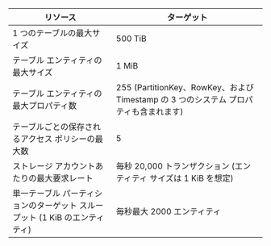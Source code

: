 | リソース | ターゲット |
|----------|---------------|
| 1 つのテーブルの最大サイズ | 500 TiB |
| テーブル エンティティの最大サイズ | 1 MiB |
| テーブル エンティティの最大プロパティ数 | 255 (PartitionKey、RowKey、および Timestamp の 3 つのシステム プロパティも含まれます) |
| テーブルごとの保存されるアクセス ポリシーの最大数 | 5 |
| ストレージ アカウントあたりの最大要求レート | 毎秒 20,000 トランザクション (エンティティ サイズは 1 KiB を想定) |
| 単一テーブル パーティションのターゲット スループット (1 KiB のエンティティ) | 毎秒最大 2000 エンティティ |
